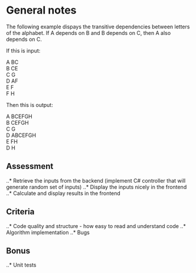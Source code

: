 # General notes

The following example dispays the transitive dependencies between letters of the alphabet. If A depends on B and B depends on C, then A also depends on C.

If this is input:

A BC  
B CE  
C G  
D AF  
E F  
F H  

Then this is output:

A BCEFGH  
B CEFGH  
C G  
D ABCEFGH  
E FH  
D H  

## Assessment

..* Retrieve the inputs from the backend (implement C# controller that will generate random set of inputs)
..* Display the inputs nicely in the frontend
..* Calculate and display results in the frontend

## Criteria

..* Code quality and structure - how easy to read and understand code
..* Algorithm implementation
..* Bugs

## Bonus

..* Unit tests

